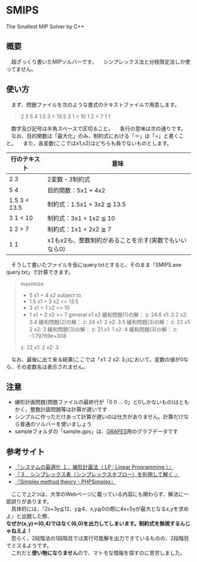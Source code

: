 # SMIPS
The Smallest MIP Solver by C++

## 概要
　超ざっくり書いたMIPソルバーです。
　シンプレックス法と分枝限定法しか使ってません。

## 使い方
　まず、問題ファイルを次のような書式のテキストファイルで用意します。

> 2 3
5 4
1.5 3 < 13.5
3 1 < 10
1 2 > 7
1 1

　数字及び記号は半角スペースで区切ること。
　各行の意味は次の通りです。
　なお、目的関数は「最大化」のみ、制約式における「＝」は「=」と書くこと。
　また、各変数(ここではx1,x2)はどちらも負でないものとします。

|行のテキスト|意味|
|------------|----|
|2 3|2変数・3制約式|
|5 4|目的関数：5x1 + 4x2|
|1.5 3 < 13.5|制約式：1.5x1 + 3x2 ≦ 13.5|
|3 1 < 10|制約式：3x1 + 1x2 ≦ 10|
|1 2 > 7|制約式：1x1 + 2x2 ≧ 7|
|1 1|x1もx2も、整数制約があることを示す(実数でもいいなら0)|

　そうして書いたファイルを仮にquery.txtとすると、そのまま「SMIPS.exe query.txt」で計算できます。

> maximize
>   + 5 x1 + 4 x2
> subject to
>   + 1.5 x1 + 3 x2 <= 13.5
>   + 3 x1 + 1 x2 <= 10
>   + 1 x1 + 2 x2 >= 7
> general
>   x1 x2
> 緩和問題(1)の解：
> z: 24.6
>   x1: 2.2 x2: 3.4
> 緩和問題(2)の解：
> z: 24
>   x1: 2 x2: 3.5
> 緩和問題(3)の解：
> z: 22
>   x1: 2 x2: 3
> 緩和問題(3)の解：
> z: 21
>   x1: 1 x2: 4
> 緩和問題(3)の解：
> z: -1.79769e+308
> 
> z: 22
>   x1: 2 x2: 3

　なお、最後に出て来る結果(ここでは「x1: 2 x2: 3」)において、変数の値が0なら、その変数名は表示されません。

## 注意
- 線形計画問題(問題ファイルの最終行が「0 0 ... 0」と0しかないもの)はともかく、整数計画問題等は計算が遅いです
- シンプルに作っただけあって計算が遅いのは仕方がありません。計算だけなら普通のソルバーを使いましょう
- sampleフォルダの「sample.gps」は、[GRAPES](http://www.osaka-kyoiku.ac.jp/~tomodak/grapes/)用のグラフデータです

## 参考サイト
- [『システムの最適化 １．線形計画法（ LP : Linear Programming ）』](https://www.sist.ac.jp/~suganuma/kougi/other_lecture/SE/opt/linear/linear.htm)
- [『３．シンプレックス表（シンプレックスタブロー）を利用して解く 』](http://zeus.mech.kyushu-u.ac.jp/~tsuji/java_edu/Simplex_st.html)
- [『Simplex method theory - PHPSimplex』](http://www.phpsimplex.com/en/simplex_method_theory.htm)

　ここで上2つは、大学のWebページに載っている内容にも関わらず、解法に一部誤りがあります。  
　具体的には、『2x+3y≦12、y≧4、x,y≧0の際に4x+5yが最大となるx,yを求めよ』と出題した際、  
**なぜか(x,y)＝(0,4)ではなく(6,0)を出力してしまいます。制約式を無視するんじゃねえよ！**  
　恐らく、2段階法の1段階目では実行可能解を出力できているものの、2段階目でミスるようです。  
　これだと**使い物になりません**ので、マトモな情報を探すのに苦労しました。
